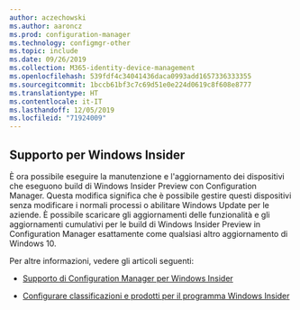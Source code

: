 ```yaml
---
author: aczechowski
ms.author: aaroncz
ms.prod: configuration-manager
ms.technology: configmgr-other
ms.topic: include
ms.date: 09/26/2019
ms.collection: M365-identity-device-management
ms.openlocfilehash: 539fdf4c34041436daca0993add1657336333355
ms.sourcegitcommit: 1bccb61bf3c7c69d51e0e224d0619c8f608e8777
ms.translationtype: HT
ms.contentlocale: it-IT
ms.lasthandoff: 12/05/2019
ms.locfileid: "71924009"
---
```

## <a name="bkmk_wifb"></a> Supporto per Windows Insider

<!--3556023-->

È ora possibile eseguire la manutenzione e l'aggiornamento dei dispositivi che eseguono build di Windows Insider Preview con Configuration Manager. Questa modifica significa che è possibile gestire questi dispositivi senza modificare i normali processi o abilitare Windows Update per le aziende. È possibile scaricare gli aggiornamenti delle funzionalità e gli aggiornamenti cumulativi per le build di Windows Insider Preview in Configuration Manager esattamente come qualsiasi altro aggiornamento di Windows 10.

Per altre informazioni, vedere gli articoli seguenti:

- [Supporto di Configuration Manager per Windows Insider](/sccm/core/plan-design/configs/support-for-windows-10#bkmk_WIfB-support)

- [Configurare classificazioni e prodotti per il programma Windows Insider](/sccm/sum/get-started/configure-classifications-and-products#bkmk_WIfB)

